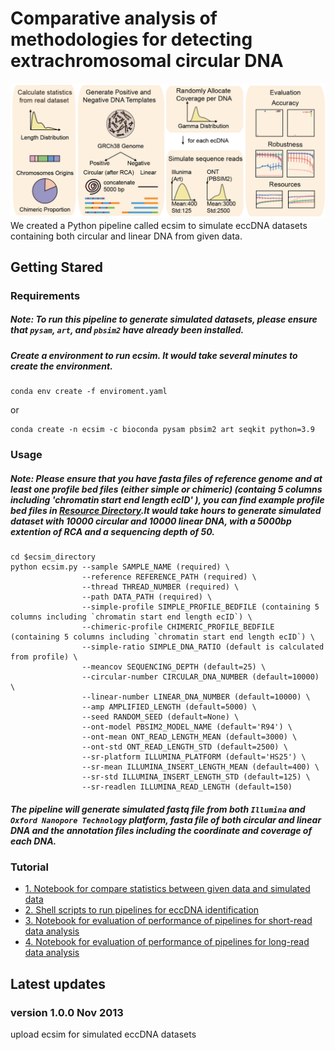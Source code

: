 # Comparative analysis of methodologies for detecting extrachromosomal circular DNA
![](figure/figure.png "Overview")
We created a Python pipeline called ecsim to simulate eccDNA datasets containing both circular and linear DNA from given data. 

## Getting Stared  
### Requirements
##### Note: To run this pipeline to generate simulated datasets, please ensure that `pysam`, `art`, and `pbsim2` have already been installed.
##### Create a environment to run ecsim. It would take several minutes to create the environment. 
```
conda env create -f enviroment.yaml 
```
or
```
conda create -n ecsim -c bioconda pysam pbsim2 art seqkit python=3.9
```

### Usage
##### Note: Please ensure that you have fasta files of reference genome and at least one profile bed files (either simple or chimeric) (containg 5 columns including 'chromatin start end length ecID' ), you can find example profile bed files in [Resource Directory](ecsim/ecsim/resource/).It would take hours to generate simulated dataset with 10000 circular and 10000 linear DNA, with a 5000bp extention of RCA and a sequencing depth of 50.  
```
cd $ecsim_directory
python ecsim.py --sample SAMPLE_NAME (required) \
                --reference REFERENCE_PATH (required) \
                --thread THREAD_NUMBER (required) \
                --path DATA_PATH (required) \
                --simple-profile SIMPLE_PROFILE_BEDFILE (containing 5 columns including `chromatin start end length ecID`) \
                --chimeric-profile CHIMERIC_PROFILE_BEDFILE (containing 5 columns including `chromatin start end length ecID`) \
                --simple-ratio SIMPLE_DNA_RATIO (default is calculated from profile) \
                --meancov SEQUENCING_DEPTH (default=25) \
                --circular-number CIRCULAR_DNA_NUMBER (default=10000) \
                --linear-number LINEAR_DNA_NUMBER (default=10000) \
                --amp AMPLIFIED_LENGTH (default=5000) \
                --seed RANDOM_SEED (default=None) \
                --ont-model PBSIM2_MODEL_NAME (default='R94') \
                --ont-mean ONT_READ_LENGTH_MEAN (default=3000) \
                --ont-std ONT_READ_LENGTH_STD (default=2500) \
                --sr-platform ILLUMINA_PLATFORM (default='HS25') \
                --sr-mean ILLUMINA_INSERT_LENGTH_MEAN (default=400) \
                --sr-std ILLUMINA_INSERT_LENGTH_STD (default=125) \
                --sr-readlen ILLUMINA_READ_LENGTH (default=150)
```
##### The pipeline will generate simulated fastq file from both `Illumina` and `Oxford Nanopore Technology` platform, fasta file of both circular and linear DNA and the annotation files including the coordinate and coverage of each DNA.

### Tutorial
* [1. Notebook for compare statistics between given data and simulated data]((scripts/001_Simulated_Visualization.ipynb))
* [2. Shell scripts to run pipelines for eccDNA identification](scripts/000_Upstream_analysis_pipeline_detecting_eccDNA.ipynb)
* [3. Notebook for evaluation of performance of pipelines for short-read data analysis](scripts/002_ShortRead_Evaluation.ipynb)
* [4. Notebook for evaluation of performance of pipelines for long-read data analysis](scripts/003_LongRead_Evaluation.ipynb)

## Latest updates
### version 1.0.0 Nov 2013
upload ecsim for simulated eccDNA datasets
